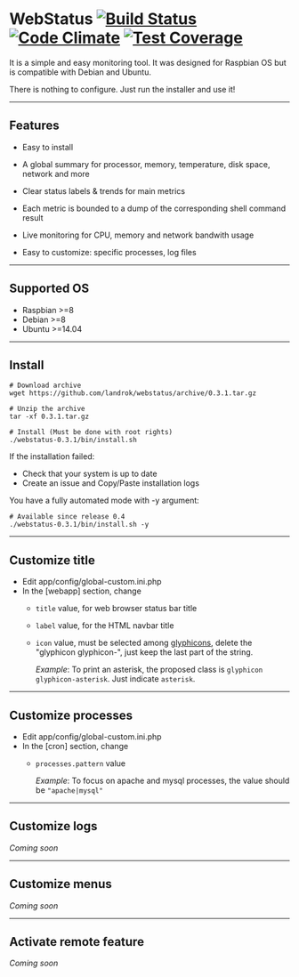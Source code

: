 # WebStatus [![Build Status](https://travis-ci.org/landrok/webstatus.png)](https://travis-ci.org/landrok/webstatus) [![Code Climate](https://codeclimate.com/github/landrok/webstatus/badges/gpa.svg)](https://codeclimate.com/github/landrok/webstatus) [![Test Coverage](https://codeclimate.com/github/landrok/webstatus/badges/coverage.svg)](https://codeclimate.com/github/landrok/webstatus/coverage)

It is a simple and easy monitoring tool. It was designed for 
Raspbian OS but is compatible with Debian and Ubuntu.

There is nothing to configure. Just run the installer and use it!

[//]: # "[Demo](http://example.com/webstatus/)"

________________________________________________________________________

## Features

- Easy to install

- A global summary for processor, memory, temperature, disk space, 
  network and more

- Clear status labels & trends for main metrics

- Each metric is bounded to a dump of the corresponding shell command 
  result

- Live monitoring for CPU, memory and network bandwith usage

- Easy to customize: specific processes, log files

________________________________________________________________________

## Supported OS

* Raspbian  >=8
* Debian    >=8
* Ubuntu    >=14.04

________________________________________________________________________

## Install

```shell
# Download archive
wget https://github.com/landrok/webstatus/archive/0.3.1.tar.gz

# Unzip the archive
tar -xf 0.3.1.tar.gz

# Install (Must be done with root rights)
./webstatus-0.3.1/bin/install.sh

```

If the installation failed:

- Check that your system is up to date
- Create an issue and Copy/Paste installation logs

You have a fully automated mode with -y argument:

```shell
# Available since release 0.4
./webstatus-0.3.1/bin/install.sh -y
```
________________________________________________________________________

## Customize title

- Edit app/config/global-custom.ini.php
- In the [webapp] section, change 
  - `title` value, for web browser status bar title
  - `label` value, for the HTML navbar title
  - `icon` value, must be selected among 
    [glyphicons](http://getbootstrap.com/components/), delete the
    "glyphicon glyphicon-", just keep the last part of the string.
    
    _Example_: To print an asterisk, the proposed class is 
    `glyphicon glyphicon-asterisk`. Just indicate `asterisk`.

________________________________________________________________________

## Customize processes

- Edit app/config/global-custom.ini.php
- In the [cron] section, change 
  - `processes.pattern` value
  
    _Example_: To focus on apache and mysql processes, the value should 
    be `"apache|mysql"`

________________________________________________________________________

## Customize logs

_Coming soon_

________________________________________________________________________

## Customize menus

_Coming soon_

________________________________________________________________________

## Activate remote feature

_Coming soon_
